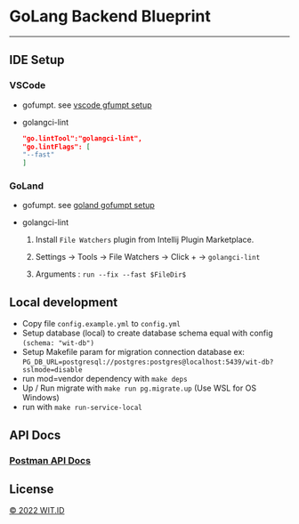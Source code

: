# GoLang Backend Blueprint

---

## IDE Setup

### VSCode

* gofumpt. see [vscode gfumpt setup](https://github.com/mvdan/gofumpt#visual-studio-code)

* golangci-lint

    ```json
    "go.lintTool":"golangci-lint",
    "go.lintFlags": [
    "--fast"
    ]
    ```

### GoLand

* gofumpt. see [goland gofumpt setup](https://github.com/mvdan/gofumpt#goland)

* golangci-lint

  1. Install `File Watchers` plugin from Intellij Plugin Marketplace.

  2. Settings -> Tools -> File Watchers -> Click + -> `golangci-lint`

  3. Arguments : `run --fix --fast $FileDir$`

## Local development

* Copy file `config.example.yml` to `config.yml`
* Setup database (local) to create database schema equal with config `(schema: "wit-db")`
* Setup Makefile param for migration connection database ex: `PG_DB_URL=postgresql://postgres:postgres@localhost:5439/wit-db?sslmode=disable`
* run mod=vendor dependency with `make deps`
* Up / Run migrate with `make run pg.migrate.up` (Use WSL for OS Windows)
* run with `make run-service-local`

## API Docs
### [Postman API Docs](https://documenter.getpostman.com/view/19659454/Uz5FKGrK "Click")

## License
[© 2022 WIT.ID](https://wit.id)